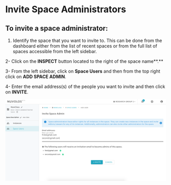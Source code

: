 # Invite Space Administrators

## **To invite a space administrator:**

1. Identify the space that you want to invite to. This can be done from the dashboard either from the list of recent spaces or from the full list of spaces accessible from the left sidebar.

2- Click on the **INSPECT** button located to the right of the space name**.**

3- From the left sidebar, click on **Space Users** and then from the top right click on **ADD SPACE ADMIN**.

4- Enter the email address\(s\) of the people you want to invite and then click on **INVITE**.

![](../../.gitbook/assets/screen-shot-2020-02-18-at-4.50.35-pm.png)

